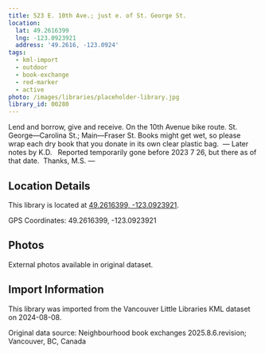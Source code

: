 ```yaml
---
title: 523 E. 10th Ave.; just e. of St. George St.
location:
  lat: 49.2616399
  lng: -123.0923921
  address: '49.2616, -123.0924'
tags:
  - kml-import
  - outdoor
  - book-exchange
  - red-marker
  - active
photo: /images/libraries/placeholder-library.jpg
library_id: 00280
---
```

Lend and borrow, give and receive.
On the 10th Avenue bike route.
St. George—Carolina St.; Main—Fraser St. 
Books might get wet, so please wrap each dry book that you donate in its own clear plastic bag. 
— Later notes by K.D.   Reported temporarily gone before 2023 7 26, but there as of that date.  Thanks, M.S.
—

## Location Details

This library is located at [49.2616399, -123.0923921](https://www.google.com/maps?q=49.2616399,-123.0923921).

GPS Coordinates: 49.2616399, -123.0923921

## Photos

External photos available in original dataset.

## Import Information

This library was imported from the Vancouver Little Libraries KML dataset on 2024-08-08.

Original data source: Neighbourhood book exchanges 2025.8.6.revision; Vancouver, BC, Canada
